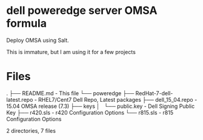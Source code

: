 # dell poweredge server OMSA formula
Deploy OMSA using Salt.

This is immature, but I am using it for a few projects


# Files
.
├── README.md                              - This file
└── poweredge
    ├── RedHat-7-dell-latest.repo          - RHEL7/Cent7 Dell Repo, Latest packages
    ├── dell_15_04.repo                    - 15.04 OMSA release (7.3)
    ├── keys
    │   └── public.key                     - Dell Signing Public Key
    ├── r420.sls                           - r420 Configuration Options
    └── r815.sls                           - r815 Configuration Options

2 directories, 7 files
